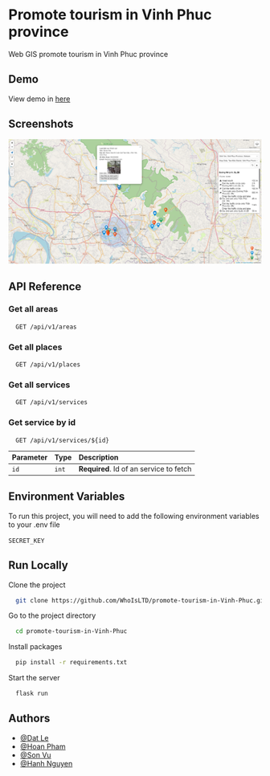 # Promote tourism in Vinh Phuc province

Web GIS promote tourism in Vinh Phuc province

## Demo

View demo in [here](https://promote-tourism.herokuapp.com/)

## Screenshots

![App Screenshot](/images/myWebsite.png)

## API Reference

### Get all areas

```http
  GET /api/v1/areas
```

### Get all places

```http
  GET /api/v1/places
```

### Get all services

```http
  GET /api/v1/services
```

### Get service by id

```http
  GET /api/v1/services/${id}
```

| Parameter | Type     | Description                             |
| :-------- | :------- | :-------------------------------------  |
| `id`      | `int`    | **Required**. Id of an service to fetch |

## Environment Variables

To run this project, you will need to add the following environment variables to your .env file

`SECRET_KEY`

## Run Locally

Clone the project

```bash
  git clone https://github.com/WhoIsLTD/promote-tourism-in-Vinh-Phuc.git
```

Go to the project directory

```bash
  cd promote-tourism-in-Vinh-Phuc
```

Install packages

```bash
  pip install -r requirements.txt
```

Start the server

```bash
  flask run
```
## Authors

- [@Dat Le](https://www.github.com/WhoIsLTD)
- [@Hoan Pham](https://www.github.com/pnghoan21)
- [@Son Vu](https://www.github.com/vuthienson8)
- [@Hanh Nguyen](https://www.github.com/Hanh263)
